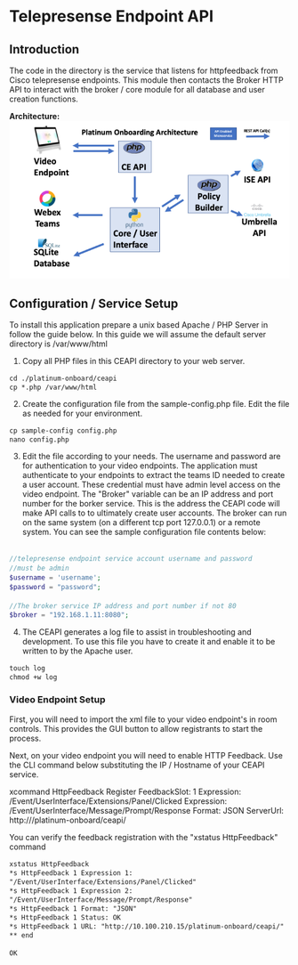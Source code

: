 # Telepresense Endpoint API

## Introduction

The code in the directory is the service that listens for httpfeedback from Cisco telepresense
endpoints.  This module then contacts the Broker HTTP API to interact with the broker / core module
for all database and user creation functions.

**Architecture:**
![Architecture](img/architecture.png)

## Configuration / Service Setup

To install this application prepare a unix based Apache / PHP Server in follow the guide below.
In this guide we will assume the default server directory is /var/www/html

1. Copy all PHP files in this CEAPI directory to your web server.
```
cd ./platinum-onboard/ceapi
cp *.php /var/www/html
```
2. Create the configuration file from the sample-config.php file.  Edit the file
as needed for your environment.
```
cp sample-config config.php
nano config.php
```
3. Edit the file according to your needs.  The username and password are for authentication
to your video endpoints.  The application must authenticate to your endpoints to extract the
teams ID needed to create a user account.  These credential must have admin level access
on the video endpoint.
The "Broker" variable can be an IP address and port number for the borker service.  This is
the address the CEAPI code will make API calls to to ultimately create user accounts.
The broker can run on the same system (on a different tcp port 127.0.0.1) or a remote system.
You can see the sample configuration file contents below:

```php

//telepresense endpoint service account username and password
//must be admin
$username = 'username';  
$password = "password";

//The broker service IP address and port number if not 80
$broker = "192.168.1.11:8080";
```
4. The CEAPI generates a log file to assist in troubleshooting and development. To
use this file you have to create it and enable it to be written to by the Apache user.

```
touch log
chmod +w log
```


### Video Endpoint Setup

First, you will need to import the xml file to your video endpoint's in room controls.  This
provides the GUI button to allow registrants to start the process.  


Next, on your video endpoint you will need to enable HTTP Feedback.  Use the CLI command below
substituting the IP / Hostname of your CEAPI service.

xcommand HttpFeedback Register FeedbackSlot: 1
Expression: /Event/UserInterface/Extensions/Panel/Clicked
Expression: /Event/UserInterface/Message/Prompt/Response
Format: JSON
ServerUrl: http://<ip address>/platinum-onboard/ceapi/


You can verify the feedback registration with the "xstatus HttpFeedback" command

```
xstatus HttpFeedback
*s HttpFeedback 1 Expression 1: "/Event/UserInterface/Extensions/Panel/Clicked"
*s HttpFeedback 1 Expression 2: "/Event/UserInterface/Message/Prompt/Response"
*s HttpFeedback 1 Format: "JSON"
*s HttpFeedback 1 Status: OK
*s HttpFeedback 1 URL: "http://10.100.210.15/platinum-onboard/ceapi/"
** end

OK
```
